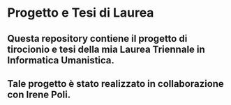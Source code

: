 # Progetto e Tesi di Laurea
## Questa repository contiene il progetto di tirocionio e tesi della mia Laurea Triennale in Informatica Umanistica.
##  Tale progetto è stato realizzato in collaborazione con Irene Poli.
